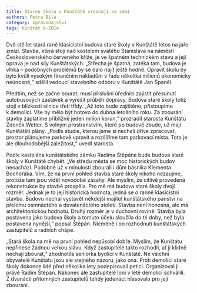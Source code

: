 ```yaml
---
title: Starou školu v Kunštátě srovnají se zemí
authors: Petra Bílá
category: zpravodajství
tags: Kunštát 6-2014
---
```


Dvě stě let stará raně klasicistní budova staré školy v Kunštátě letos na jaře zmizí. Stavba, která stojí nad kostelem svatého Stanislava na náměstí Československého červeného kříže, je ve špatném technickém stavu a její oprava je nad síly Kunštátských. „Střecha je špatná, zatéká tam, budova je vlhká – podobných problémů by se dalo najít ještě hodně. Opravit školu by bylo kvůli vysokým finančním nákladům v řádu několika milionů ekonomicky neúnosné,“ sdělil vedoucí stavebního odboru v Kunštátě Jan Španěl.

Předtím, než se začne bourat, musí příslušní úředníci zajistit přesunutí autobusových zastávek a vyřešit průběh dopravy. Budova staré školy totiž stojí v blízkosti silnice třetí třídy. „Až toto bude zajištěno, přistoupíme k demolici. Vše by mělo být hotovo do dubna letošního roku. Za zbourání stavby zaplatíme přibližně jeden milion korun,“ prozradil starosta Kunštátu Zdeněk Wetter. S volným prostranstvím, které po budově zbude, už mají Kunštátští plány. „Podle studie, kterou jsme si nechali dříve zpracovat, prostor plánujeme parkově upravit a rozšíříme tam parkovací místa. Toto je ale dlouhodobější záležitost,“ uvedl starosta.

Podle kastelána kunštátského zámku Radima Štěpána bude budova staré školy v Kunštátě chybět. „Ve středu města se moc historických budov nenachází. Podobně už v minulosti zbourali i dům básníka Klementa Bochořáka. Vím, že na první pohled stavba staré školy nikoho nezaujme, protože tam jsou vidět novodobé zásahy. Ale myslím, že citlivě provedená rekonstrukce by stavbě prospěla. Pro mě má budova staré školy dvojí rozměr. Jednak je to její historická hodnota, jedná se o ranně klasicistní stavbu. Budovu nechal vystavět někdejší majitel kunštátského panství na přelomu osmnáctého a devatenáctého století. Stavba není honosná, ale má architektonickou hodnotu. Druhý rozměr je v duchovní rovině. Stavba byla postavena jako budova školy a tomuto účelu sloužila do té doby, než byla postavena nynější,“ popsal Štěpán. Nicméně i on rozhodnutí kunštátských zastupitelů a radních chápe.

„Stará škola na mě na první pohled nepůsobí dobře. Myslím, že Kunštátu nepřinese žádnou velkou slávu. Když zastupitelé takto rozhodli, ať ji klidně nechají zbourat,“ zhodnotila seniorka bydlící v Kunštátě. Ne všichni obyvatelé Kunštátu jsou ale stejného názoru, jako ona. Proti demolici staré školy dokonce lidé před několika lety podepisovali petici. Organizoval ji právě Radim Štěpán. Nakonec ale zastupitelé loni v létě demolici schválili. Z dvanácti přítomných zastupitelů tehdy jedenáct hlasovalo pro její zbourání.